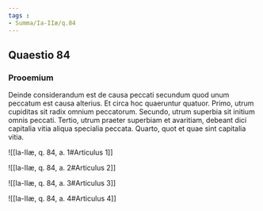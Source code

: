 ```yaml
---
tags : 
- Summa/Ia-IIæ/q.84
---
```


## Quaestio 84

### Prooemium

Deinde considerandum est de causa peccati secundum quod unum peccatum est causa alterius. Et circa hoc quaeruntur quatuor. Primo, utrum cupiditas sit radix omnium peccatorum. Secundo, utrum superbia sit initium omnis peccati. Tertio, utrum praeter superbiam et avaritiam, debeant dici capitalia vitia aliqua specialia peccata. Quarto, quot et quae sint capitalia vitia.

![[Ia-IIæ, q. 84, a. 1#Articulus 1]]

![[Ia-IIæ, q. 84, a. 2#Articulus 2]]

![[Ia-IIæ, q. 84, a. 3#Articulus 3]]

![[Ia-IIæ, q. 84, a. 4#Articulus 4]]

